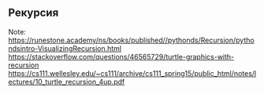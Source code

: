 ## Рекурсия


Note:
https://runestone.academy/ns/books/published//pythonds/Recursion/pythondsintro-VisualizingRecursion.html
https://stackoverflow.com/questions/46565729/turtle-graphics-with-recursion
https://cs111.wellesley.edu/~cs111/archive/cs111_spring15/public_html/notes/lectures/10_turtle_recursion_4up.pdf


